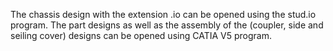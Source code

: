 The chassis design with the extension .io can be opened using the stud.io program. The part designs as well as the assembly of the (coupler, side and seiling cover)  designs can be opened using CATIA V5 program.